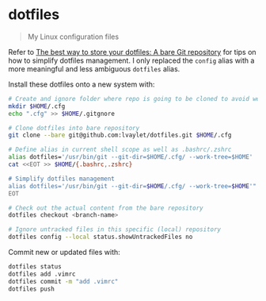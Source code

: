# dotfiles

> My Linux configuration files

Refer to [The best way to store your dotfiles: A bare Git repository](https://www.atlassian.com/git/tutorials/dotfiles) for tips on how to simplify dotfiles management. I only replaced the `config` alias with a more meaningful and less ambiguous `dotfiles` alias.

Install these dotfiles onto a new system with:
```bash
# Create and ignore folder where repo is going to be cloned to avoid weird recursion problems
mkdir $HOME/.cfg
echo ".cfg" >> $HOME/.gitgnore

# Clone dotfiles into bare repository
git clone --bare git@github.com:lvaylet/dotfiles.git $HOME/.cfg

# Define alias in current shell scope as well as .bashrc/.zshrc
alias dotfiles='/usr/bin/git --git-dir=$HOME/.cfg/ --work-tree=$HOME'
cat <<EOT >> $HOME/{.bashrc,.zshrc}

# Simplify dotfiles management
alias dotfiles='/usr/bin/git --git-dir=$HOME/.cfg/ --work-tree=$HOME'"
EOT

# Check out the actual content from the bare repository
dotfiles checkout <branch-name>

# Ignore untracked files in this specific (local) repository
dotfiles config --local status.showUntrackedFiles no
```

Commit new or updated files with:
```bash
dotfiles status
dotfiles add .vimrc
dotfiles commit -m "add .vimrc"
dotfiles push
```
